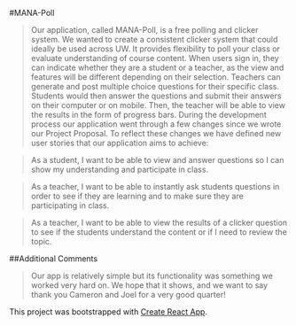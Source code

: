 #MANA-Poll

>Our application, called MANA-Poll, is a free polling and clicker system. We wanted to create a consistent clicker system that could ideally be used across UW. It provides flexibility to poll your class or evaluate understanding of course content. When users sign in, they can indicate whether they are a student or a teacher, as the view and features will be different depending on their selection. Teachers can generate and post multiple choice questions for their specific class. Students would then answer the questions and submit their answers on their computer or on mobile. Then, the teacher will be able to view the results in the form of progress bars. During the development process our application went through a few changes since we wrote our Project Proposal. To reflect these changes we have defined new user stories that our application aims to achieve:

>As a student, I want to be able to view and answer questions so I can show my understanding and participate in class. 

>As a teacher, I want to be able to instantly ask students questions in order to see if they are learning and to make sure they are participating in class. 

>As a teacher, I want to be able to view the results of a clicker question to see if the students understand the content or if I need to review the topic. 

##Additional Comments
> Our app is relatively simple but its functionality was something we worked very hard on. We hope that it shows, and we want to say thank you Cameron and Joel for a very good quarter!

This project was bootstrapped with [Create React App](https://github.com/facebookincubator/create-react-app).
